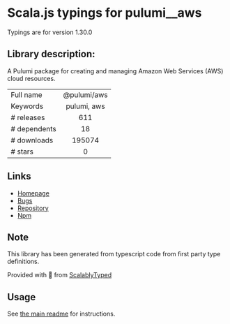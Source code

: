 
# Scala.js typings for pulumi__aws

Typings are for version 1.30.0

## Library description:
A Pulumi package for creating and managing Amazon Web Services (AWS) cloud resources.

|                    |                 |
| ------------------ | :-------------: |
| Full name          | @pulumi/aws |
| Keywords           | pulumi, aws |
| # releases         | 611 |
| # dependents       | 18 |
| # downloads        | 195074 |
| # stars            | 0 |

## Links
- [Homepage](https://pulumi.io)
- [Bugs](https://github.com/pulumi/pulumi-aws/issues)
- [Repository](https://github.com/pulumi/pulumi-aws)
- [Npm](https://www.npmjs.com/package/%40pulumi%2Faws)
    


## Note
This library has been generated from typescript code from first party type definitions.

Provided with :purple_heart: from [ScalablyTyped](https://github.com/oyvindberg/ScalablyTyped)

## Usage
See [the main readme](../../readme.md) for instructions.


